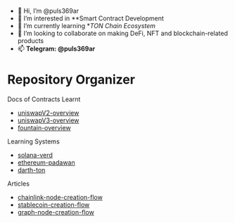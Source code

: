 - 👋 Hi, I’m @puls369ar
- 👀 I’m interested in **Smart Contract Development
- 🌱 I’m currently learning **TON Chain Ecosystem*
- 💞️ I’m looking to collaborate on making DeFi, NFT and blockchain-related products
- 📫 **Telegram: @puls369ar**


<!---
puls369ar/puls369ar is a ✨ special ✨ repository because its `README.md` (this file) appears on your GitHub profile.
You can click the Preview link to take a look at your changes.
--->

# Repository Organizer

Docs of Contracts Learnt 

- [uniswapV2-overview](https://github.com/puls369ar/uniswapV2-overview)
- [uniswapV3-overview](https://github.com/puls369ar/uniswapV3-overview)
- [fountain-overview](https://github.com/puls369ar/fountain-overview)


Learning Systems
- [solana-verd](https://github.com/puls369ar/solana-mando)    
- [ethereum-padawan](https://github.com/puls369ar/ethereum-jedi)    
- [darth-ton](https://github.com/puls369ar/darth-ton)     

Articles
- [chainlink-node-creation-flow](https://github.com/puls369ar/chainlink-node-creation-flow)
- [stablecoin-creation-flow](https://github.com/puls369ar/stablecoin-creation-flow)
- [graph-node-creation-flow](https://github.com/puls369ar/graph-node-creation-flow)

